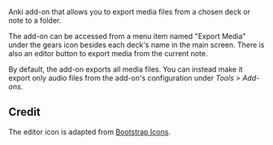 Anki add-on that allows you to export media files from a chosen deck or note to a folder.

The add-on can be accessed from a menu item named "Export Media" under the gears icon besides each deck's name in the main screen. There is also an editor button to export media from the current note.

By default, the add-on exports all media files. You can instead make it export only audio files from the add-on's configuration under *Tools > Add-ons*.

## Credit

The editor icon is adapted from [Bootstrap Icons](https://icons.getbootstrap.com/).
